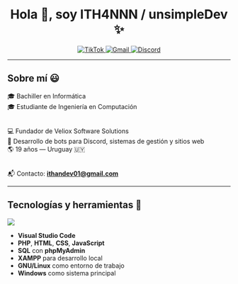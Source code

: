 <h1 align="center">Hola 👋, soy ITH4NNN / unsimpleDev ✨</h1> 

<p align="center">
  <a href="https://www.tiktok.com/@ithaannn1?_t=ZM-8xuASvQ6QMi&_r=1" target="_blank">
    <img src="https://img.shields.io/badge/TikTok-000000?style=for-the-badge&logo=tiktok&logoColor=white" alt="TikTok" />
  </a>
  <a href="mailto:ithandev01@gmail.com" target="_blank">
    <img src="https://img.shields.io/badge/Gmail-D14836?style=for-the-badge&logo=gmail&logoColor=white" alt="Gmail" />
  </a>
  <a href="ithannn_1" target="_blank">
    <img src="https://img.shields.io/badge/Discord-5865F2?style=for-the-badge&logo=discord&logoColor=white" alt="Discord" />
  </a>
</p>

---

<h2>Sobre mí 😃</h2>

<p align="left">
🎓 Bachiller en Informática <br>
🎓 Estudiante de Ingeniería en Computación <br><br>

💻 Fundador de Veliox Software Solutions<strong></strong><br>
🧠 Desarrollo de bots para Discord, sistemas de gestión y sitios web<br>
🌎 19 años — Uruguay 🇺🇾<br><br>

📬 Contacto: <strong>ithandev01@gmail.com</strong>
</p>

---

<h2>Tecnologías y herramientas 🧰</h2>

<p align="left">
  <a href="https://skillicons.dev">
    <img src="https://skillicons.dev/icons?i=php,html,css,js,sql,vscode,linux,windows" />
  </a>
</p>

<ul>
  <li><strong>Visual Studio Code</strong></li>
  <li><strong>PHP</strong>, <strong>HTML</strong>, <strong>CSS</strong>, <strong>JavaScript</strong></li>
  <li><strong>SQL</strong> con <strong>phpMyAdmin</strong></li>
  <li><strong>XAMPP</strong> para desarrollo local</li>
  <li><strong>GNU/Linux</strong> como entorno de trabajo</li>
  <li><strong>Windows</strong> como sistema principal</li>
</ul>
